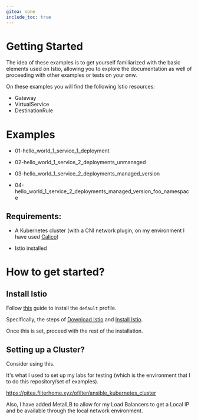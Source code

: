 ```yaml
---
gitea: none
include_toc: true
---
```


# Getting Started

The idea of these examples is to get yourself familiarized with the basic elements used on Istio, allowing you to
explore the documentation as well of proceeding with other examples or tests on your onw.

On these examples you will find the following Istio resources:

- Gateway
- VirtualService
- DestinationRule

# Examples

- 01-hello_world_1_service_1_deployment

- 02-hello_world_1_service_2_deployments_unmanaged

- 03-hello_world_1_service_2_deployments_managed_version

- 04-hello_world_1_service_2_deployments_managed_version_foo_namespace

## Requirements:

- A Kubernetes cluster (with a CNI network plugin, on my environment I have used [Calico](https://docs.tigera.io/calico/))

- Istio installed

# How to get started?

## Install Istio

Follow [this](https://istio.io/latest/docs/setup/getting-started/) guide to install the `default` profile.

Specifically, the steps of [Download Istio](https://istio.io/latest/docs/setup/getting-started/#download) and [Install Istio](https://istio.io/latest/docs/setup/getting-started/#install). 

Once this is set, proceed with the rest of the installation.

## Setting up a Cluster?

Consider using this.

It's what I used to set up my labs for testing (which is the environment that I to do this repository/set of examples).

https://gitea.filterhome.xyz/ofilter/ansible_kubernetes_cluster

Also, I have added MetalLB to allow for my Load Balancers to get a Local IP and be available through the local network environment.